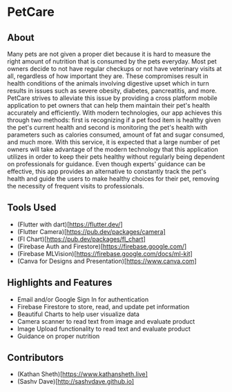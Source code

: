 # PetCare

## About

Many pets are not given a proper diet because it is hard to measure the right amount of nutrition that is consumed by the pets everyday. Most pet owners decide to not have regular checkups or not have veterinary visits at all, regardless of how important they are. These compromises result in health conditions of the animals involving digestive upset which in turn results in issues such as severe obesity, diabetes, pancreatitis, and more. PetCare strives to alleviate this issue by providing a cross platform mobile application to pet owners that can help them maintain their pet's health accurately and efficiently. With modern technologies, our app achieves this through two methods: first is recognizing if a pet food item is healthy given the pet's current health and second is monitoring the pet's health with parameters such as calories consumed, amount of fat and sugar consumed, and much more. With this service, it is expected that a large number of pet owners will take advantage of the modern technology that this application utilizes in order to keep their pets healthy without regularly being dependent on professionals for guidance. Even though experts' guidance can be effective, this app provides an alternative to constantly track the pet's health and guide the users to make healthy choices for their pet, removing the necessity of frequent visits to professionals.

## Tools Used

* (Flutter with dart)[https://flutter.dev/]
* (Flutter Camera)[https://pub.dev/packages/camera]
* (Fl Chart)[https://pub.dev/packages/fl_chart]
* (Firebase Auth and Firestore)[https://firebase.google.com/]
* (Firebase MLVision)[https://firebase.google.com/docs/ml-kit]
* (Canva for Designs and Presentation)[https://www.canva.com]

## Highlights and Features

* Email and/or Google Sign In for authentication
* Firebase Firestore to store, read, and update pet information
* Beautiful Charts to help user visualize data
* Camera scanner to read text from image and evaluate product
* Image Upload functionality to read text and evaluate product
* Guidance on proper nutrition

## Contributors

* (Kathan Sheth)[https://www.kathansheth.live]
* (Sashv Dave)[http://sashvdave.github.io]

